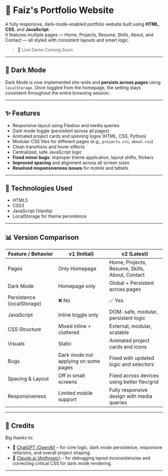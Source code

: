 # 💼 Faiz's Portfolio Website

A fully responsive, dark-mode-enabled portfolio website built using **HTML**, **CSS**, and **JavaScript**.  
It features multiple pages — Home, Projects, Resume, Skills, About, and Contact — all styled with consistent layouts and smart logic.

> 🔧 Live Demo Coming Soon

---

## 🌙 Dark Mode

Dark Mode is now implemented site-wide and **persists across pages** using `localStorage`. Once toggled from the homepage, the setting stays consistent throughout the entire browsing session.

---

## ✨ Features

- Responsive layout using Flexbox and media queries
- Dark mode toggle (persistent across all pages)
- Animated project cards and spinning logos (HTML, CSS, Python)
- Modular CSS files for different pages (e.g., `projects.css`, `about.css`)
- Clean transitions and hover effects
- Centralized, safe JavaScript logic
- **Fixed minor bugs**: improper theme application, layout shifts, flickers
- **Improved spacing** and alignment across all screen sizes
- **Resolved responsiveness issues** for mobile and tablets

---

## 🧰 Technologies Used

- HTML5
- CSS3
- JavaScript (Vanilla)
- LocalStorage for theme persistence

---

## 📊 Version Comparison

| Feature / Behavior                 | v1 (Initial)                          | v2 (Latest)                                        |
|-----------------------------------|---------------------------------------|----------------------------------------------------|
| Pages                             | Only Homepage                         | Home, Projects, Resume, Skills, About, Contact     |
| Dark Mode                         | Homepage only                         | Global + Persistent across pages                   |
| Persistence (localStorage)        | ❌ No                                 | ✅ Yes                                             |
| JavaScript                        | Inline toggle only                    | DOM-safe, modular, persistent logic                |
| CSS Structure                     | Mixed inline + cluttered              | External, modular, scalable                        |
| Visuals                           | Static                                | Animated project cards and icons                   |
| Bugs                              | Dark mode not applying on some pages  | Fixed with updated logic and selectors             |
| Spacing & Layout                  | Off in small screens                  | Fixed across devices using better flex/grid        |
| Responsiveness                    | Limited mobile support                | Fully responsive design with media queries         |

---

## 🧠 Credits

Big thanks to:

- 🤖 [ChatGPT (OpenAI)](https://openai.com/chatgpt) – for core logic, dark mode persistence, responsive refactors, and overall project shaping.
- 🤖 [Claude.ai (Anthropic)](https://claude.ai) – for debugging layout inconsistencies and correcting critical CSS for dark mode rendering.

---
